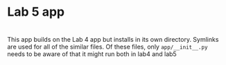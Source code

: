# Lab 5 app
#
This app builds on the Lab 4 app but installs in its own directory.
Symlinks are used for all of the similar files.
Of these files, only `app/__init__.py` needs to be aware of that it might run both in lab4 and lab5